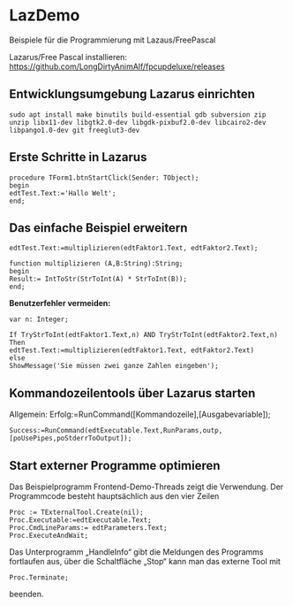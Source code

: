 # LazDemo
Beispiele für die Programmierung mit Lazaus/FreePascal

Lazarus/Free Pascal installieren: https://github.com/LongDirtyAnimAlf/fpcupdeluxe/releases

## Entwicklungsumgebung Lazarus einrichten
```
sudo apt install make binutils build-essential gdb subversion zip unzip libx11-dev libgtk2.0-dev libgdk-pixbuf2.0-dev libcairo2-dev libpango1.0-dev git freeglut3-dev
```
## Erste Schritte in Lazarus
```
procedure TForm1.btnStartClick(Sender: TObject);
begin
edtTest.Text:='Hallo Welt';
end;
```
## Das einfache Beispiel erweitern
```
edtTest.Text:=multiplizieren(edtFaktor1.Text, edtFaktor2.Text);
```

```
function multiplizieren (A,B:String):String;
begin
Result:= IntToStr(StrToInt(A) * StrToInt(B));
end;
```
**Benutzerfehler vermeiden:**
```
var n: Integer;
```

```
If TryStrToInt(edtFaktor1.Text,n) AND TryStrToInt(edtFaktor2.Text,n) 
Then
edtTest.Text:=multiplizieren(edtFaktor1.Text, edtFaktor2.Text)
else
ShowMessage('Sie müssen zwei ganze Zahlen eingeben');
```
## Kommandozeilentools über Lazarus starten
Allgemein: Erfolg:=RunCommand([Kommandozeile],[Ausgabevariable]); 
```
Success:=RunCommand(edtExecutable.Text,RunParams,outp,[poUsePipes,poStderrToOutput]);
```
## Start externer Programme optimieren
Das Beispielprogramm Frontend-Demo-Threads zeigt die Verwendung. Der Programmcode besteht hauptsächlich aus den vier Zeilen
```
Proc := TExternalTool.Create(nil);
Proc.Executable:=edtExecutable.Text;
Proc.CmdLineParams:= edtParameters.Text;
Proc.ExecuteAndWait;
```
Das Unterprogramm „HandleInfo“ gibt die Meldungen des Programms fortlaufen aus, über die Schaltfläche „Stop“ kann man das externe Tool mit
```
Proc.Terminate;
```
beenden.
